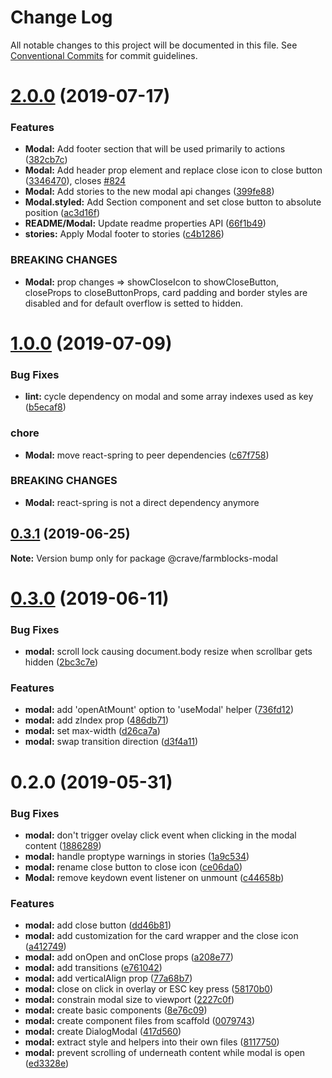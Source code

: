# Change Log

All notable changes to this project will be documented in this file.
See [Conventional Commits](https://conventionalcommits.org) for commit guidelines.

# [2.0.0](https://github.com/CraveFood/farmblocks/compare/@crave/farmblocks-modal@1.0.0...@crave/farmblocks-modal@2.0.0) (2019-07-17)


### Features

* **Modal:** Add footer section that will be used primarily to actions ([382cb7c](https://github.com/CraveFood/farmblocks/commit/382cb7c))
* **Modal:** Add header prop element and replace close icon to close button ([3346470](https://github.com/CraveFood/farmblocks/commit/3346470)), closes [#824](https://github.com/CraveFood/farmblocks/issues/824)
* **Modal:** Add stories to the  new modal api changes ([399fe88](https://github.com/CraveFood/farmblocks/commit/399fe88))
* **Modal.styled:** Add Section component and set close button to absolute position ([ac3d16f](https://github.com/CraveFood/farmblocks/commit/ac3d16f))
* **README/Modal:** Update readme properties API ([66f1b49](https://github.com/CraveFood/farmblocks/commit/66f1b49))
* **stories:** Apply Modal footer to stories ([c4b1286](https://github.com/CraveFood/farmblocks/commit/c4b1286))


### BREAKING CHANGES

* **Modal:** prop changes => showCloseIcon to showCloseButton, closeProps to closeButtonProps, card padding and
border styles are disabled and for default overflow is setted to hidden.





# [1.0.0](https://github.com/CraveFood/farmblocks/compare/@crave/farmblocks-modal@0.3.1...@crave/farmblocks-modal@1.0.0) (2019-07-09)


### Bug Fixes

* **lint:** cycle dependency on modal and some array indexes used as key ([b5ecaf8](https://github.com/CraveFood/farmblocks/commit/b5ecaf8))


### chore

* **Modal:** move react-spring to peer dependencies ([c67f758](https://github.com/CraveFood/farmblocks/commit/c67f758))


### BREAKING CHANGES

* **Modal:** react-spring is not a direct dependency anymore





## [0.3.1](https://github.com/CraveFood/farmblocks/compare/@crave/farmblocks-modal@0.3.0...@crave/farmblocks-modal@0.3.1) (2019-06-25)

**Note:** Version bump only for package @crave/farmblocks-modal





# [0.3.0](https://github.com/CraveFood/farmblocks/compare/@crave/farmblocks-modal@0.2.0...@crave/farmblocks-modal@0.3.0) (2019-06-11)


### Bug Fixes

* **modal:** scroll lock causing document.body resize when scrollbar gets hidden ([2bc3c7e](https://github.com/CraveFood/farmblocks/commit/2bc3c7e))


### Features

* **modal:** add 'openAtMount' option to 'useModal' helper ([736fd12](https://github.com/CraveFood/farmblocks/commit/736fd12))
* **modal:** add zIndex prop ([486db71](https://github.com/CraveFood/farmblocks/commit/486db71))
* **modal:** set max-width ([d26ca7a](https://github.com/CraveFood/farmblocks/commit/d26ca7a))
* **modal:** swap transition direction ([d3f4a11](https://github.com/CraveFood/farmblocks/commit/d3f4a11))





# 0.2.0 (2019-05-31)


### Bug Fixes

* **modal:** don't trigger ovelay click event when clicking in the modal content ([1886289](https://github.com/CraveFood/farmblocks/commit/1886289))
* **modal:** handle proptype warnings in stories ([1a9c534](https://github.com/CraveFood/farmblocks/commit/1a9c534))
* **modal:** rename close button to close icon ([ce06da0](https://github.com/CraveFood/farmblocks/commit/ce06da0))
* **Modal:** remove keydown event listener on unmount ([c44658b](https://github.com/CraveFood/farmblocks/commit/c44658b))


### Features

* **modal:** add close button ([dd46b81](https://github.com/CraveFood/farmblocks/commit/dd46b81))
* **modal:** add customization for the card wrapper and the close icon ([a412749](https://github.com/CraveFood/farmblocks/commit/a412749))
* **modal:** add onOpen and onClose props ([a208e77](https://github.com/CraveFood/farmblocks/commit/a208e77))
* **modal:** add transitions ([e761042](https://github.com/CraveFood/farmblocks/commit/e761042))
* **modal:** add verticalAlign prop ([77a68b7](https://github.com/CraveFood/farmblocks/commit/77a68b7))
* **modal:** close on click in overlay or ESC key press ([58170b0](https://github.com/CraveFood/farmblocks/commit/58170b0))
* **modal:** constrain modal size to viewport ([2227c0f](https://github.com/CraveFood/farmblocks/commit/2227c0f))
* **modal:** create basic components ([8e76c09](https://github.com/CraveFood/farmblocks/commit/8e76c09))
* **modal:** create component files from scaffold ([0079743](https://github.com/CraveFood/farmblocks/commit/0079743))
* **modal:** create DialogModal ([417d560](https://github.com/CraveFood/farmblocks/commit/417d560))
* **modal:** extract style and helpers into their own files ([8117750](https://github.com/CraveFood/farmblocks/commit/8117750))
* **modal:** prevent scrolling of underneath content while modal is open ([ed3328e](https://github.com/CraveFood/farmblocks/commit/ed3328e))
